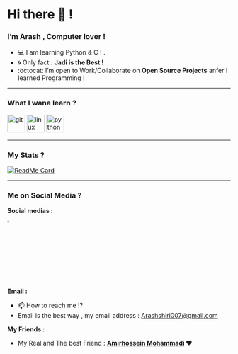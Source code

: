 <h1>Hi there 👋 !</h1>
<h3>I’m Arash , Computer lover !</h3>

- 💻 I am learning Python & C ! .
- :cyclone: Only fact : **Jadi is the Best !**
- :octocat: I’m open to Work/Collaborate on **Open Source Projects** anfer I learned Programming !

<hr>

### What I wana learn ?
<p align="left"><img src="https://www.vectorlogo.zone/logos/git-scm/git-scm-icon.svg" alt="git" width="40" height="40"/> <img src="https://devicons.github.io/devicon/devicon.git/icons/linux/linux-original.svg" alt="linux" width="40" height="40"/> <img src="https://devicons.github.io/devicon/devicon.git/icons/python/python-original.svg" alt="python" width="40" height="40"/></p>

<hr>

### My Stats ?
[![ReadMe Card](https://github-readme-stats.vercel.app/api?username=arashshiri82&show_icons=true)](https://github.com/arashshiri82)

<hr>

### Me on Social Media ?
<p><b>Social medias :</b></p>

[<img src="https://img.icons8.com/color/48/000000/twitter.png" width="3.5%"/>](https://twitter.com/Arashshiri2)

<p><b>Email :</b></p>

- 📫 How to reach me !?
- Email is the best way , my email address : Arashshiri007@gmail.com

<p><b>My Friends : </b></p>
<ul>
    <li>My Real and The best Friend : <b><a href="https://github.com/BlackIQ">Amirhossein Mohammadi</a> &hearts;</b></li>
</ul>